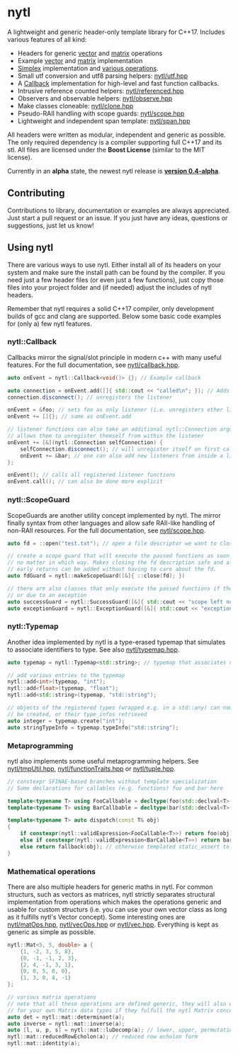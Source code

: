 # nytl

A lightweight and generic header-only template library for C++17.
Includes various features of all kind:

- Headers for generic [vector](nytl/vecOps.hpp) and [matrix](nytl/matOps.hpp) operations
- Example [vector](nytl/vec.hpp) and [matrix](nytl/mat.hpp) implementation
- [Simplex](nytl/simplex.hpp) implementation and [various operations](nytl/simplexOps.hpp).
- Small utf conversion and utf8 parsing helpers: [nytl/utf.hpp](nytl/utf.hpp)
- A [Callback](nytl/callback.hpp) implementation for high-level and fast function callbacks.
- Intrusive reference counted helpers: [nytl/referenced.hpp](nytl/referenced.hpp)
- Observers and observable helpers: [nytl/observe.hpp](nytl/observe.hpp)
- Make classes cloneable: [nytl/clone.hpp](nytl/clone.hpp)
- Pseudo-RAII handling with scope guards: [nytl/scope.hpp](nytl/scope.hpp)
- Lightweight and independent span template: [nytl/span.hpp](nytl/span.hpp)

All headers were written as modular, independent and generic as possible. The only required
dependency is a compiler supporting full C++17 and its stl.
All files are licensed under the __Boost License__ (similar to the MIT license).

Currently in an __alpha__ state, the newest nytl release is
__[version 0.4-alpha](https://github.com/nyorain/nytl/releases)__.

## Contributing

Contributions to library, documentation or examples are always appreciated.
Just start a pull request or an issue.
If you just have any ideas, questions or suggestions, just let us know!

## Using nytl

There are various ways to use nytl. Either install all of its headers on your system and make
sure the install path can be found by the compiler.
If you need just a few header files (or even just a few functions), just copy those files into
your project folder and (if needed) adjust the includes of nytl headers.

Remember that nytl requires a solid C++17 compiler, only development builds of gcc and clang
are supported.
Below some basic code examples for (only a) few nytl features.

### nytl::Callback

Callbacks mirror the signal/slot principle in modern c++ with many useful features.
For the full documentation, see [nytl/callback.hpp](nytl/callback.hpp).

```cpp
auto onEvent = nytl::Callback<void()> {}; // Example callback

auto connection = onEvent.add([]{ std::cout << "called\n"; }); // Adds a callback listener
connection.disconnect(); // unregisters the listener

onEvent = &foo; // sets foo as only listener (i.e. unregisters other listeners)
onEvent += []{}; // same as onEvent.add

// listener functions can also take an additional nytl::Connection argument that
// allows them to unregister themself from within the listener
onEvent += [&](nytl::Connection selfConnection) {
	selfConnection.disconnect(); // will unregister itself on first call
	onEvent += &bar; // one can also add new listeners from inside a listener
};

onEvent(); // calls all registered listener functions
onEvent.call(); // can also be done more explicit
```

### nytl::ScopeGuard

ScopeGuards are another utility concept implemented by nytl. The mirror finally syntax from
other languages and allow safe RAII-like handling of non-RAII resources.
For the full documentation, see [nytl/scope.hpp](nytl/scope.hpp).

```cpp
auto fd = ::open("test.txt"); // open a file descriptor we want to close later on

// create a scope guard that will execute the passed functions as soon as this scope is left,
// no matter in which way. Makes closing the fd description safe and also more maintainable since
// early returns can be added without having to care about the fd.
auto fdGuard = nytl::makeScopeGuard([&]{ ::close(fd); })

// there are also classes that only execute the passed functions if the scope was left normally
// or due to an exception
auto successGuard = nytl::SuccessGuard([&]{ std::cout << "scope left normally\n"; });
auto exceptionGuard = nytl::ExceptionGuard([&]{ std::cout << "exception thrown\n"; });
```

### nytl::Typemap

Another idea implemented by nytl is a type-erased typemap that simulates to associate
identifiers to type. See also [nytl/typemap.hpp](nytl/typemap.hpp).

```cpp
auto typemap = nytl::Typemap<std::string>; // typemap that associates names to types

// add various entries to the typemap
nytl::add<int>(typemap, "int");
nytl::add<float>(typemap, "float");
nytl::add<std::string>(typemap, "std::string");

// objects of the registered types (wrapped e.g. in a std::any) can now dynamically
// be created, or their type_infos retrieved
auto integer = typemap.create("int");
auto stringTypeInfo = typemap.typeInfo("std::string");
```

### Metaprogramming

nytl also implements some useful metaprogramming helpers. See [nytl/tmpUtil.hpp](nytl/tmpUtil.hpp), [nytl/functionTraits.hpp](nytl/functionTraits.hpp) or [nytl/tuple.hpp](nytl/tuple.hpp).

```cpp
// constexpr SFINAE-based branches without template specialization
// Some declarations for callables (e.g. functions) foo and bar here

template<typename T> using FooCallbable = decltype(foo(std::declval<T>()));
template<typename T> using BarCallbable = decltype(bar(std::declval<T>()));

template<typename T> auto dispatch(const T& obj)
{
	if constexpr(nytl::validExpression<FooCallable<T>>) return foo(obj);
	else if constexpr(nytl::validExpression<BarCallable<T>>) return bar(obj);
	else return fallback(obj); // otherwise templated static_assert to generate error
}
```

### Mathematical operations

There are also multiple headers for generic maths in nytl. For common structurs, such as
vectors as matrices, nytl strictly separates structural implementation from operations which
makes the operations generic and usable for custom structurs (i.e. you can use your own
vector class as long as it fulfills nytl's Vector concept).
Some interesting ones are [nytl/matOps.hpp](nytl/matOps.hpp),
[nytl/vecOps.hpp](nytl/simplex.hpp) or [nytl/vec.hpp](nytl/vec.hpp).
Everything is kept as generic as simple as possible.

```cpp
nytl::Mat<5, 5, double> a {
	{1, -2, 3, 5, 8},
	{0, -1, -1, 2, 3},
	{2, 4, -1, 3, 1},
	{0, 0, 5, 0, 0},
	{1, 3, 0, 4, -1}
};

// various matrix operations
// note that all these operations are defined generic, they will also work
// for your own Matrix data types if they fulfull the nytl Matrix concept.
auto det = nytl::mat::determinant(a);
auto inverse = nytl::mat::inverse(a);
auto [l, u, p, s] = nytl::mat::luDecomp(a); // lower, upper, permutation, sign (of permutation)
nytl::mat::reducedRowEcholon(a); // reduced row echolon form
nytl::mat::identity(a);
```
